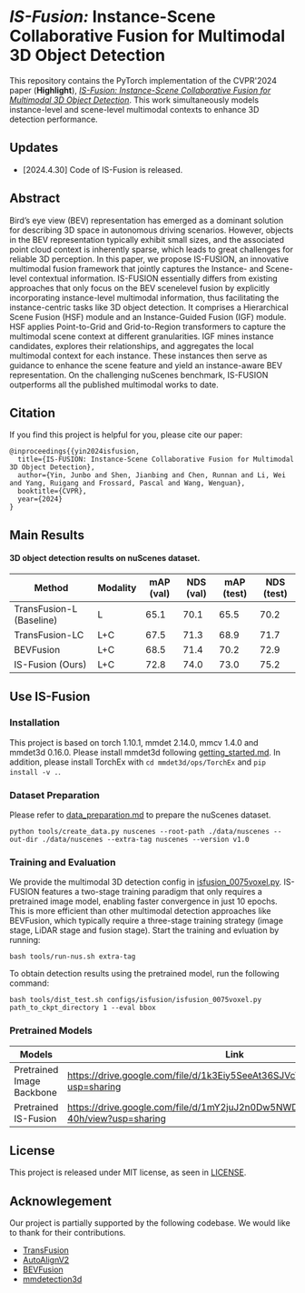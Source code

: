 # _IS-Fusion:_ Instance-Scene Collaborative Fusion for Multimodal 3D Object Detection
This repository contains the PyTorch implementation of the CVPR'2024 paper (**Highlight**), [*IS-Fusion: Instance-Scene Collaborative Fusion for Multimodal 3D Object Detection*](https://arxiv.org/pdf/2403.15241). This work simultaneously models instance-level and scene-level multimodal contexts to enhance 3D detection performance.

## Updates

* [2024.4.30] Code of IS-Fusion is released. 



## Abstract
Bird’s eye view (BEV) representation has emerged as a dominant solution 
for describing 3D space in autonomous
driving scenarios. However, objects in the BEV representation typically exhibit small sizes, and the associated point cloud context is inherently sparse, which leads to great challenges for reliable 3D perception. In this paper,
we propose IS-FUSION, an innovative multimodal fusion framework that jointly captures the Instance- and Scene-level contextual information. IS-FUSION essentially differs
from existing approaches that only focus on the BEV scenelevel fusion by explicitly incorporating instance-level multimodal information, thus facilitating the instance-centric
tasks like 3D object detection. It comprises a Hierarchical
Scene Fusion (HSF) module and an Instance-Guided Fusion (IGF) module. HSF applies Point-to-Grid and Grid-to-Region transformers to capture the multimodal scene context at different granularities. IGF mines instance candidates, explores their relationships, and aggregates the local
multimodal context for each instance. These instances then
serve as guidance to enhance the scene feature and yield
an instance-aware BEV representation. On the challenging nuScenes benchmark, IS-FUSION outperforms all the
published multimodal works to date.

## Citation
If you find this project is helpful for you, please cite our paper:


    @inproceedings{{yin2024isfusion,
      title={IS-FUSION: Instance-Scene Collaborative Fusion for Multimodal 3D Object Detection},
      author={Yin, Junbo and Shen, Jianbing and Chen, Runnan and Li, Wei and Yang, Ruigang and Frossard, Pascal and Wang, Wenguan},
      booktitle={CVPR},
      year={2024}
    }
    
## Main Results

#### 3D object detection results on nuScenes dataset.



| Method                   | Modality | mAP (val) | NDS (val) | mAP (test) | NDS (test) |
|--------------------------|----------|-----------|-----------|------------|------------|
| TransFusion-L (Baseline) | L        | 65.1      | 70.1      | 65.5       | 70.2       |  
| TransFusion-LC           | L+C      | 67.5      | 71.3      | 68.9       | 71.7       |
| BEVFusion                | L+C      | 68.5      | 71.4      | 70.2       | 72.9       |
| IS-Fusion (Ours)         | L+C      | 72.8      | 74.0      | 73.0       | 75.2       |


## Use IS-Fusion

### Installation

This project is based on torch 1.10.1, mmdet 2.14.0, mmcv 1.4.0 and mmdet3d 0.16.0. Please install mmdet3d following [getting_started.md](docs/getting_started.md). 
In addition, please install TorchEx with `cd mmdet3d/ops/TorchEx` and `pip install -v .`.

### Dataset Preparation
Please refer to [data_preparation.md](docs/data_preparation.md) to prepare the nuScenes dataset.
```
python tools/create_data.py nuscenes --root-path ./data/nuscenes --out-dir ./data/nuscenes --extra-tag nuscenes --version v1.0
```

### Training and Evaluation
We provide the multimodal 3D detection config in [isfusion_0075voxel.py](configs/isfusion/isfusion_0075voxel.py). IS-FUSION features a two-stage training paradigm that only requires a pretrained image model, enabling faster convergence in just 10 epochs. This is more efficient than other multimodal detection approaches like BEVFusion, which typically require a three-stage training strategy (image stage, LiDAR stage and fusion stage). Start the training and evluation by running:
```
bash tools/run-nus.sh extra-tag
```
To obtain detection results using the pretrained model, run the following command:
```
bash tools/dist_test.sh configs/isfusion/isfusion_0075voxel.py path_to_ckpt_directory 1 --eval bbox
```

### Pretrained Models

| Models                    | Link | 
|---------------------------|-----|
| Pretrained Image Backbone | https://drive.google.com/file/d/1k3Eiy5SeeAt36SJVcVwpEUBtal8Uiz9P/view?usp=sharing     |
| Pretrained IS-Fusion      | https://drive.google.com/file/d/1mY2juJ2n0Dw5NWDSraZXrdU1RwkE-40h/view?usp=sharing |


## License

This project is released under MIT license, as seen in [LICENSE](LICENSE).




## Acknowlegement
Our project is partially supported by the following codebase. We would like to thank for their contributions.

* [TransFusion](https://github.com/XuyangBai/TransFusion)
* [AutoAlignV2](https://github.com/zehuichen123/AutoAlignV2)
* [BEVFusion](https://github.com/mit-han-lab/bevfusion)
* [mmdetection3d](https://github.com/open-mmlab/mmdetection3d)
